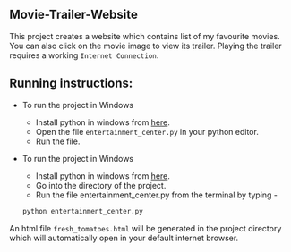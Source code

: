 ## Movie-Trailer-Website

This project creates a website which contains list of my favourite movies. You can also click on the movie image to view its trailer. Playing the trailer requires a working `Internet Connection`. 

## Running instructions:
  - To run the project in Windows
    - Install python in windows from <a href="">here</a>.
    - Open the file `entertainment_center.py` in your python editor.
    - Run the file.

  - To run the project in Windows
    - Install python in windows from <a href="">here</a>.
    - Go into the directory of the project.
    - Run the file entertainment_center.py from the terminal by typing - 
    ```sh
    python entertainment_center.py
    ```
  An html file `fresh_tomatoes.html` will be generated in the project directory which will automatically open in your default internet       browser.

